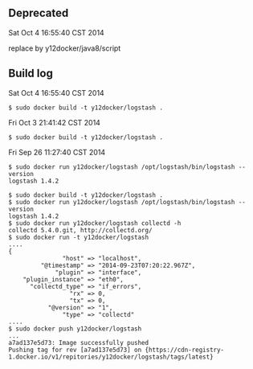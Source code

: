 ## Deprecated 

Sat Oct  4 16:55:40 CST 2014

replace by y12docker/java8/script


## Build log

Sat Oct  4 16:55:40 CST 2014

```
$ sudo docker build -t y12docker/logstash .

```

Fri Oct  3 21:41:42 CST 2014

```
$ sudo docker build -t y12docker/logstash .
```


Fri Sep 26 11:27:40 CST 2014

```
$ sudo docker run y12docker/logstash /opt/logstash/bin/logstash --version
logstash 1.4.2

```


```
$ sudo docker build -t y12docker/logstash .
$ sudo docker run y12docker/logstash /opt/logstash/bin/logstash --version
logstash 1.4.2
$ sudo docker run y12docker/logstash collectd -h
collectd 5.4.0.git, http://collectd.org/
$ sudo docker run -t y12docker/logstash
....
{
               "host" => "localhost",
         "@timestamp" => "2014-09-23T07:20:22.967Z",
             "plugin" => "interface",
    "plugin_instance" => "eth0",
      "collectd_type" => "if_errors",
                 "rx" => 0,
                 "tx" => 0,
           "@version" => "1",
               "type" => "collectd"
....
$ sudo docker push y12docker/logstash
...
a7ad137e5d73: Image successfully pushed
Pushing tag for rev [a7ad137e5d73] on {https://cdn-registry-1.docker.io/v1/repitories/y12docker/logstash/tags/latest}

```